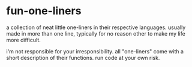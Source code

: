 # fun-one-liners
a collection of neat little one-liners in their respective languages. usually made in more than one line, typically for no reason other to make my life more difficult.

i'm not responsible for your irresponsibility. all "one-liners" come with a short description of their functions. run code at your own risk.
